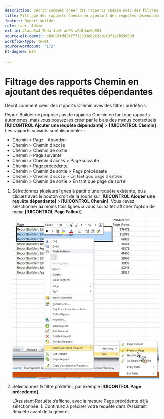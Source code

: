 ```yaml
---
description: Décrit comment créer des rapports Chemin avec des filtres prédéfinis.
title: Filtrage des rapports Chemin en ajoutant des requêtes dépendantes
feature: Report Builder
role: User, Admin
exl-id: 41aca5a4-7bda-4be5-ae93-a6d1dae6a554
source-git-commit: bb908f8dd21f7f11d93eb2e3cc843f107b99950d
workflow-type: tm+mt
source-wordcount: '172'
ht-degree: 62%

---
```


# Filtrage des rapports Chemin en ajoutant des requêtes dépendantes

Décrit comment créer des rapports Chemin avec des filtres prédéfinis.

Report Builder ne propose pas de rapports Chemin en tant que rapports autonomes, mais vous pouvez les créer par le biais des menus contextuels **[!UICONTROL Ajouter une requête dépendante]** > **[!UICONTROL Chemin]** . Les rapports suivants sont disponibles :

* Chemin > Page - Abandon
* Chemin > Chemin d’accès
* Chemin > Chemin de sortie
* Chemin > Page suivante
* Chemin > Chemin d’accès > Page suivante
* Chemin > Page précédente
* Chemin > Chemin de sortie > Page précédente
* Chemin > Chemin d’accès > En tant que page d’entrée
* Chemin > Chemin de sortie > En tant que page de sortie

1. Sélectionnez plusieurs lignes à partir d’une requête existante, puis cliquez avec le bouton droit de la souris sur **[!UICONTROL Ajouter une requête dépendante]** > **[!UICONTROL Chemin]**. Vous devez sélectionner au moins trois lignes si vous souhaitez afficher l’option de menu **[!UICONTROL Page Fallout]** .

   ![Capture d&#39;écran montrant trois lignes sélectionnées avec l&#39;option Ajouter une requête dépendante sélectionnée.](assets/dependen_request.png)

2. Sélectionnez le filtre prédéfini, par exemple **[!UICONTROL Page précédente]**.

   L’Assistant Requête s’affiche, avec la mesure Page précédente déjà sélectionnée. 1. Continuez à préciser votre requête dans l’Assistant Requête avant de la générer.
